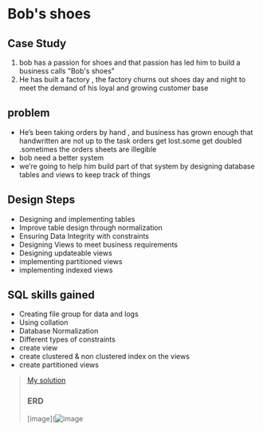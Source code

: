 # Bob's shoes
## Case Study
1. bob has a passion for shoes and that passion has led him to build a business calls "Bob's shoes"
2. He has built a factory , the factory churns out shoes day and night to meet the demand of his loyal and growing customer base
## problem
- He’s been taking orders by hand , and business has grown enough that handwritten are not up to the task orders get lost.some get doubled .sometimes the orders sheets are illegible
- bob need a better system 
- we’re going to help him build part of that system by designing database tables and views to keep track of things 
## Design Steps
- Designing and implementing tables
- Improve table design through normalization
- Ensuring Data Integrity with constraints
- Designing Views to meet business requirements
- Designing updateable views
- implementing partitioned views
- implementing indexed views
## SQL skills gained
- Creating file group for data and logs
- Using collation
- Database Normalization
- Different types of constraints
- create view
- create clustered & non clustered index on the views
- create partitioned views
> [My solution](https://github.com/EbrahimTarek/Bob-shoes/blob/main/Bob%20shoes.sql)
> ### ERD
> [image](![image](https://user-images.githubusercontent.com/93515671/184474853-bbacb4ff-d600-445c-822b-d817a04cf2f3.png)

